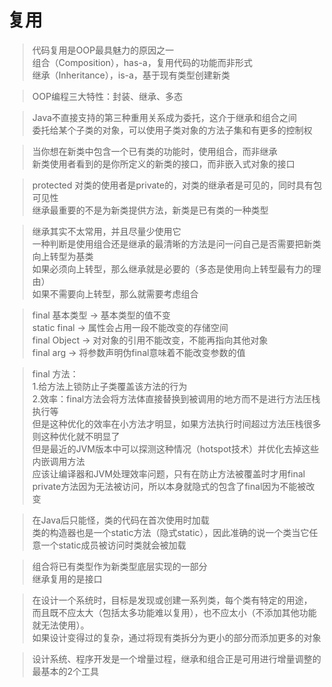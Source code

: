 # 复用

> 代码复用是OOP最具魅力的原因之一  
组合（Composition），has-a，复用代码的功能而非形式    
继承（Inheritance），is-a，基于现有类型创建新类

> OOP编程三大特性：封装、继承、多态

> Java不直接支持的第三种重用关系成为委托，这介于继承和组合之间  
委托给某个子类的对象，可以使用子类对象的方法子集和有更多的控制权  

> 当你想在新类中包含一个已有类的功能时，使用组合，而非继承  
新类使用者看到的是你所定义的新类的接口，而非嵌入式对象的接口  

> protected 对类的使用者是private的，对类的继承者是可见的，同时具有包可见性  
继承最重要的不是为新类提供方法，新类是已有类的一种类型  

> 继承其实不太常用，并且尽量少使用它  
一种判断是使用组合还是继承的最清晰的方法是问一问自己是否需要把新类向上转型为基类  
如果必须向上转型，那么继承就是必要的（多态是使用向上转型最有力的理由）  
如果不需要向上转型，那么就需要考虑组合  

> final 基本类型 -> 基本类型的值不变  
static final -> 属性会占用一段不能改变的存储空间  
final Object -> 对对象的引用不能改变，不能再指向其他对象      
final arg -> 将参数声明伪final意味着不能改变参数的值  

> final 方法：  
1.给方法上锁防止子类覆盖该方法的行为  
2.效率：final方法会将方法体直接替换到被调用的地方而不是进行方法压栈执行等  
但是这种优化的效率在小方法才明显，如果方法执行时间超过方法压栈很多则这种优化就不明显了  
但是最近的JVM版本中可以探测这种情况（hotspot技术）并优化去掉这些内嵌调用方法  
应该让编译器和JVM处理效率问题，只有在防止方法被覆盖时才用final  
private方法因为无法被访问，所以本身就隐式的包含了final因为不能被改变  

> 在Java后只能怪，类的代码在首次使用时加载  
类的构造器也是一个static方法（隐式static），因此准确的说一个类当它任意一个static成员被访问时类就会被加载  

> 组合将已有类型作为新类型底层实现的一部分  
继承复用的是接口  

> 在设计一个系统时，目标是发现或创建一系列类，每个类有特定的用途，
而且既不应太大（包括太多功能难以复用），也不应太小（不添加其他功能就无法使用）。  
如果设计变得过的复杂，通过将现有类拆分为更小的部分而添加更多的对象  

> 设计系统、程序开发是一个增量过程，继承和组合正是可用进行增量调整的最基本的2个工具
